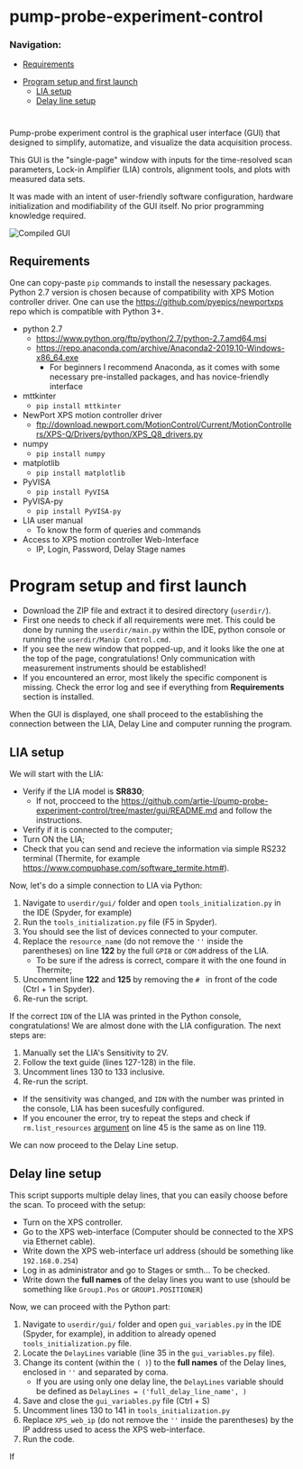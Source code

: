 # pump-probe-experiment-control 

### Navigation:
  * [Requirements](#requirements)
- [Program setup and first launch](#program-setup-and-first-launch)
  * [LIA setup](#lia-setup)
  * [Delay line setup](#delay-line-setup)
  
# 

Pump-probe experiment control is the graphical user interface (GUI) that designed to simplify, automatize, and visualize the data acquisition process.

This GUI is the "single-page" window with inputs for the time-resolved scan parameters, Lock-in Amplifier (LIA) controls, alignment tools, and plots with measured data sets. 

It was made with an intent of user-friendly software configuration, hardware initialization and modifiability of the GUI itself. No prior programming knowledge required. 

![Compiled GUI](https://i.ibb.co/bLRJ7M4/GUI.png "Compiled GUI")


## Requirements

One can copy-paste `pip` commands to install the nesessary packages. 
Python 2.7 version is chosen because of compatibility with XPS Motion controller driver. One can use the https://github.com/pyepics/newportxps repo which is compatible with Python 3+.

* python 2.7
  - https://www.python.org/ftp/python/2.7/python-2.7.amd64.msi
  - https://repo.anaconda.com/archive/Anaconda2-2019.10-Windows-x86_64.exe
    - For beginners I recommend Anaconda, as it comes with some necessary pre-installed packages, and has novice-friendly interface
* mttkinter
  - `pip install mttkinter`
* NewPort XPS motion controller driver
  - ftp://download.newport.com/MotionControl/Current/MotionControllers/XPS-Q/Drivers/python/XPS_Q8_drivers.py
* numpy
  - `pip install numpy`
* matplotlib
  - `pip install matplotlib`
* PyVISA
  - `pip install PyVISA`
* PyVISA-py
  - `pip install PyVISA-py`
* LIA user manual
  - To know the form of queries and commands
* Access to XPS motion controller Web-Interface
  - IP, Login, Password, Delay Stage names
  
# Program setup and first launch
* Download the ZIP file and extract it to desired directory (`userdir/`). 
* First one needs to check if all requirements were met. This could be done by running the `userdir/main.py` within the IDE, python console or running the `userdir/Manip Control.cmd`.  
* If you see the new window that popped-up, and it looks like the one at the top of the page, congratulations! Only communication with measurement instruments should be established!
* If you encountered an error, most likely the specific component is missing. Check the error log and see if everything from **Requirements** section is installed. 

When the GUI is displayed, one shall proceed to the establishing the connection between the LIA, Delay Line and computer running the program.

## LIA setup
We will start with the LIA:

* Verify if the LIA model is **SR830**; 
  - If not, procceed to the https://github.com/artie-l/pump-probe-experiment-control/tree/master/gui/README.md and follow the instructions.
* Verify if it is connected to the computer;
* Turn ON the LIA;
* Check that you can send and recieve the information via simple RS232 terminal (Thermite, for example https://www.compuphase.com/software_termite.htm#).

Now, let's do a simple connection to LIA via Python:

1. Navigate to `userdir/gui/` folder and open `tools_initialization.py` in the IDE (Spyder, for example)
2. Run the `tools_initialization.py` file (F5 in Spyder). 
3. You should see the list of devices connected to your computer. 
4. Replace the `resource_name` (do not remove the `''` inside the parentheses) on line **122** by the full `GPIB` or `COM` address of the LIA. 
   * To be sure if the adress is correct, compare it with the one found in Thermite;
5. Uncomment line **122** and **125** by removing the `# `  in front of the code (Ctrl + 1 in Spyder).
6. Re-run the script.

If the correct `IDN` of the LIA was printed in the Python console, congratulations! We are almost done with the LIA configuration. The next steps are:

1. Manually set the LIA's Sensitivity to 2V.
2. Follow the text guide (lines 127-128) in the file.
3. Uncomment lines 130 to 133 inclusive.
4. Re-run the script.

* If the sensitivity was changed, and `IDN` with the number was printed in the console, LIA has been sucesfully configured. 
* If you encouner the error, try to repeat the steps and check if `rm.list_resources` [argument](https://www.w3schools.com/python/gloss_python_function_arguments.asp) on line 45 is the same as on line 119. 

We can now proceed to the Delay Line setup.

## Delay line setup

This script supports multiple delay lines, that you can easily choose before the scan. To proceed with the setup:

* Turn on the XPS controller.
* Go to the XPS web-interface (Computer should be connected to the XPS via Ethernet cable).
* Write down the XPS web-interface url address (should be something like `192.168.0.254`)
* Log in as administrator and go to Stages or smth... To be checked.
* Write down the **full names** of the delay lines you want to use (should be something like `Group1.Pos` or `GROUP1.POSITIONER`)

Now, we can proceed with the Python part:

1. Navigate to `userdir/gui/` folder and open `gui_variables.py` in the IDE (Spyder, for example), in addition to already opened `tools_initialization.py` file.
2. Locate the `DelayLines` variable (line 35 in the `gui_variables.py` file).
3. Change its content (within the `( )`) to the **full names** of the Delay lines, enclosed in `''` and separated by coma.
    * If you are using only one delay line, the `DelayLines` variable should be defined as `DelayLines = ('full_delay_line_name', )`
4. Save and close the `gui_variables.py` file (Ctrl + S)
5. Uncomment lines 130 to 141 in `tools_initialization.py`
6. Replace `XPS_web_ip` (do not remove the `''` inside the parentheses) by the IP address used to acess the XPS web-interface.
7. Run the code.

If 
